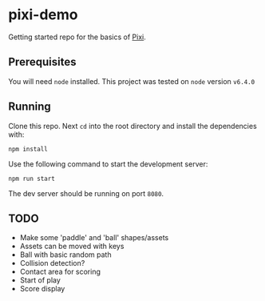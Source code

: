 # pixi-demo

Getting started repo for the basics of [Pixi](http://www.pixijs.com/).

## Prerequisites

You will need `node` installed. This project was tested on `node` version `v6.4.0`

## Running

Clone this repo. Next `cd` into the root directory and install the dependencies with:

```
npm install
```

Use the following command to start the development server:

```
npm run start
```

The dev server should be running on port `8080`.

## TODO

* Make some 'paddle' and 'ball' shapes/assets
* Assets can be moved with keys
* Ball with basic random path
* Collision detection?
* Contact area for scoring
* Start of play
* Score display

